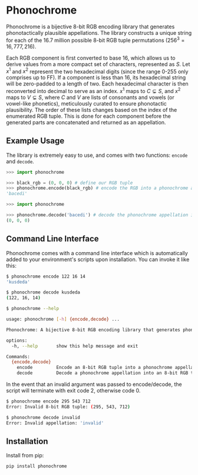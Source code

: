 # Phonochrome

Phonochrome is a bijective 8-bit RGB encoding library that generates phonotactically plausible appellations. The library constructs a unique string for each of the 16.7 million possible 8-bit RGB tuple permutations ($256^3 = 16,777,216$).

Each RGB component is first converted to base 16, which allows us to derive values from a more compact set of characters, represented as $S$. Let $x^1$ and $x^2$ represent the two hexadecimal digits (since the range 0-255 only comprises up to FF). If a component is less than 16, its hexadecimal string will be zero-padded to a length of two. Each hexadecimal character is then reconverted into decimal to serve as an index. $x^1$ maps to $C \subsetneq S$, and $x^2$ maps to $V \subsetneq S$, where $C$ and $V$ are lists of consonants and vowels (or vowel-like phonetics), meticulously curated to ensure phonotactic plausibility. The order of these lists changes based on the index of the enumerated RGB tuple. This is done for each component before the generated parts are concatenated and returned as an appellation.

## Example Usage

The library is extremely easy to use, and comes with two functions: ``encode`` and ``decode``.

```py
>>> import phonochrome

>>> black_rgb = (0, 0, 0) # define our RGB tuple
>>> phonochrome.encode(black_rgb) # encode the RGB into a phonochrome appellation
'bacedi'
```
```py
>>> import phonochrome

>>> phonochrome.decode('bacedi') # decode the phonochrome appellation into an RGB
(0, 0, 0)
```

## Command Line Interface

Phonochrome comes with a command line interface which is automatically added to your
environment's scripts upon installation. You can invoke it like this:

```bash
$ phonochrome encode 122 16 14
'kusdeda'
```
```bash
$ phonochrome decode kusdeda
(122, 16, 14)
```
```bash
$ phonochrome --help

usage: phonochrome [-h] {encode,decode} ...

Phonochrome: A bijective 8-bit RGB encoding library that generates phonotactically plausible appellations.

options:
  -h, --help       show this help message and exit

Commands:
  {encode,decode}
    encode         Encode an 8-bit RGB tuple into a phonochrome appellation.
    decode         Decode a phonochrome appellation into an 8-bit RGB tuple.
```

In the event that an invalid argument was passed to encode/decode, the script will terminate with
exit code 2, otherwise code 0.

```bash
$ phonochrome encode 295 543 712
Error: Invalid 8-bit RGB tuple: (295, 543, 712)
```
```bash
$ phonochrome decode invalid
Error: Invalid appellation: 'invalid'
```

## Installation

Install from pip:

```bash
pip install phonochrome
```
